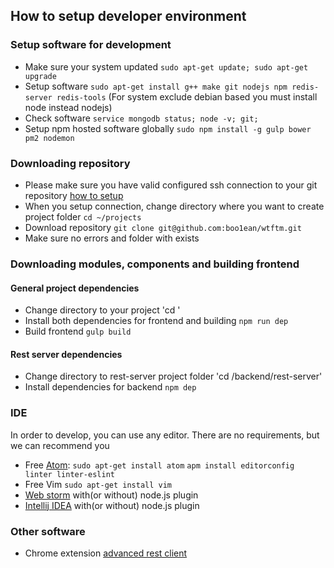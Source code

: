 ## How to setup developer environment

### Setup software for development
* Make sure your system updated `sudo apt-get update; sudo apt-get upgrade`
* Setup software `sudo apt-get install g++ make git nodejs npm redis-server redis-tools` (For system exclude debian based you must install node instead nodejs)
* Check software `service mongodb status; node -v; git;`
* Setup npm hosted software globally `sudo npm install -g gulp bower pm2 nodemon`

### Downloading repository
* Please make sure you have valid configured ssh connection to your git repository [how to setup](https://help.github.com/categories/ssh/)
* When you setup connection, change directory where you want to create project folder `cd ~/projects`
* Download repository `git clone git@github.com:boo1ean/wtftm.git`
* Make sure no errors and folder with <your app name> exists

### Downloading modules, components and building frontend

#### General project dependencies
* Change directory to your project 'cd <your app name>'
* Install both dependencies for frontend and building `npm run dep`
* Build frontend `gulp build`

#### Rest server dependencies
* Change directory to rest-server project folder 'cd <your app folder>/backend/rest-server'
* Install dependencies for backend `npm dep`

### IDE
In order to develop, you can use any editor. There are no requirements, but we can recommend you
* Free [Atom](https://atom.io):
      `sudo apt-get install atom`
      `apm install editorconfig linter linter-eslint`
* Free Vim `sudo apt-get install vim`
* [Web storm](https://www.jetbrains.com/webstorm/) with(or without) node.js plugin
* [Intellij IDEA](https://www.jetbrains.com/idea/) with(or without) node.js plugin

### Other software
* Chrome extension [advanced rest client](https://chrome.google.com/webstore/detail/advanced-rest-client/hgmloofddffdnphfgcellkdfbfbjeloo?hl=en-US&utm_source=ARC)
